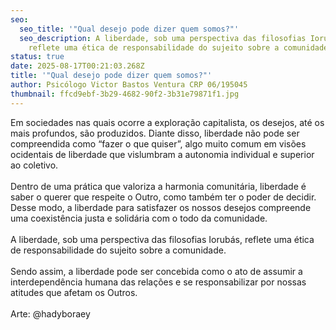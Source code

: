 ```yaml
---
seo:
  seo_title: '"Qual desejo pode dizer quem somos?"'
  seo_description: A liberdade, sob uma perspectiva das filosofias Iorubás,
    reflete uma ética de responsabilidade do sujeito sobre a comunidade.
status: true
date: 2025-08-17T00:21:03.268Z
title: '"Qual desejo pode dizer quem somos?"'
author: Psicólogo Victor Bastos Ventura CRP 06/195045
thumbnail: ffcd9ebf-3b29-4682-90f2-3b31e79871f1.jpg
---
```

<!--StartFragment-->

Em sociedades nas quais ocorre a exploração capitalista, os desejos, até os mais profundos, são produzidos. Diante disso, liberdade não pode ser compreendida como “fazer o que quiser”, algo muito comum em visões ocidentais de liberdade que vislumbram a autonomia individual e superior ao coletivo.\
\
Dentro de uma prática que valoriza a harmonia comunitária, liberdade é saber o querer que respeite o Outro, como também ter o poder de decidir. Desse modo, a liberdade para satisfazer os nossos desejos compreende uma coexistência justa e solidária com o todo da comunidade.\
\
A liberdade, sob uma perspectiva das filosofias Iorubás, reflete uma ética de responsabilidade do sujeito sobre a comunidade.\
\
Sendo assim, a liberdade pode ser concebida como o ato de assumir a interdependência humana das relações e se responsabilizar por nossas atitudes que afetam os Outros.\
\
Arte: @hadyboraey

<!--EndFragment-->